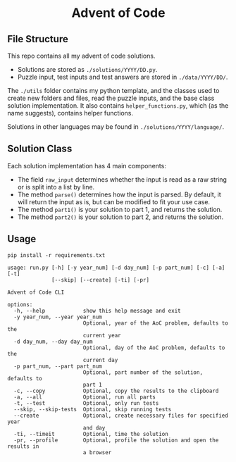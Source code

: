 <div align="center">
  <h1>Advent of Code</h1> 
</div>

## File Structure

This repo contains all my advent of code solutions.

- Solutions are stored as `./solutions/YYYY/DD.py`.
- Puzzle input, test inputs and test answers are stored in `./data/YYYY/DD/`.

The `./utils` folder contains my python template, and the classes used to create new folders and files, read the puzzle inputs, and the base class solution implementation. It also contains `helper_functions.py`, which (as the name suggests), contains helper functions.

Solutions in other languages may be found in `./solutions/YYYY/language/`.

## Solution Class

Each solution implementation has 4 main components:

- The field `raw_input` determines whether the input is read as a raw string or is split into a list by line.
- The method `parse()` determines how the input is parsed. By default, it will return the input as is, but can be modified to fit your use case.
- The method `part1()` is your solution to part 1, and returns the solution.
- The method `part2()` is your solution to part 2, and returns the solution.

## Usage

```
pip install -r requirements.txt
```

```
usage: run.py [-h] [-y year_num] [-d day_num] [-p part_num] [-c] [-a] [-t]
              [--skip] [--create] [-ti] [-pr]

Advent of Code CLI

options:
  -h, --help            show this help message and exit
  -y year_num, --year year_num
                        Optional, year of the AoC problem, defaults to the
                        current year
  -d day_num, --day day_num
                        Optional, day of the AoC problem, defaults to the
                        current day
  -p part_num, --part part_num
                        Optional, part number of the solution, defaults to
                        part 1
  -c, --copy            Optional, copy the results to the clipboard
  -a, --all             Optional, run all parts
  -t, --test            Optional, only run tests
  --skip, --skip-tests  Optional, skip running tests
  --create              Optional, create necessary files for specified year
                        and day
  -ti, --timeit         Optional, time the solution
  -pr, --profile        Optional, profile the solution and open the results in
                        a browser

```
